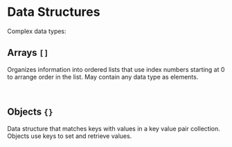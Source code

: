 # Data Structures

Complex data types:

## Arrays `[]`

Organizes information into ordered lists that use index numbers starting at 0 to arrange order in the list. May contain any data type as elements. 


<br>

## Objects `{}`

Data structure that matches keys with values in a key value pair collection. Objects use keys to set and retrieve values. 

